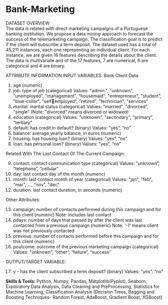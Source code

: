 # Bank-Marketing
DATASET OVERVIEW \
The data is related with direct marketing campaigns of a Portuguese banking institution. We 
propose a data mining approach to forecast the success of the telemarketing campaign. The 
classification goal is to predict if the client will subscribe a term deposit.
The dataset used has a total of 45,211 instances, each one representing an individual client. For 
each instance, we are given 16 features describing the details about the client.
The data is multivariate and of the 17 features, 7 are numerical, 6 are categorical and 4 are 
binary.

ATTRIBUTE INFORMATION
INPUT VARIABLES:
Bank Client Data:
1. age (numeric)
2. job: type of job (categorical) Values: "admin.", "unknown", "unemployed", 
"management", "housemaid", "entrepreneur", "student", "blue-collar", "selfemployed", "retired", "technician", "services"
3. marital: marital status (categorical) Values: "married", "divorced", "single" (Note: 
"divorced" means divorced or widowed)
4. education (categorical) Values: "unknown", "secondary", "primary", "tertiary"
5. default: has credit in default? (binary) Values: "yes”, “no"
6. balance: average yearly balance, in euros (numeric)
7. housing: has housing loan? (binary) Values: "yes”, “no"
8. loan: has personal loan? (binary) Values: "yes”, “no"

Related With The Last Contact Of The Current Campaign:

9. contact: contact communication type (categorical) Values: "unknown”, “telephone”, 
“cellular"
10. day: last contact day of the month (numeric)
11. month: last contact month of year (categorical) Values: "jan", "feb", "mar", ..., "nov", 
"dec"
12. duration: last contact duration, in seconds (numeric)

Other Attributes:

13. campaign: number of contacts performed during this campaign and for this client 
(numeric) Note: Includes last contact
14. pdays: number of days that passed by after the client was last contacted from a 
previous campaign (numeric) Note: ‘-1’ means client was not previously contacted
15. previous: number of contacts performed before this campaign and for this client 
(numeric)
16. poutcome: outcome of the previous marketing campaign (categorical) Values: 
"unknown”, “other”, “failure”, “success"

OUTPUT/TARGET VARIABLE:

17. y - has the client subscribed a term deposit? (binary) Values: "yes”, “no"

<b> Skills & Tools: </b> Python, Numpy, Pandas, Matplotlib(Pyplot), Seaborn, Exploratory Data Analysis, Data Cleaning and PreProcessing, Statistics for Machine Learning, Classification Analysis (Decision Trees, Bagging and Boosting Techniques- Random Forest, AdaBoost, Gradient Boost, XGBoost)
